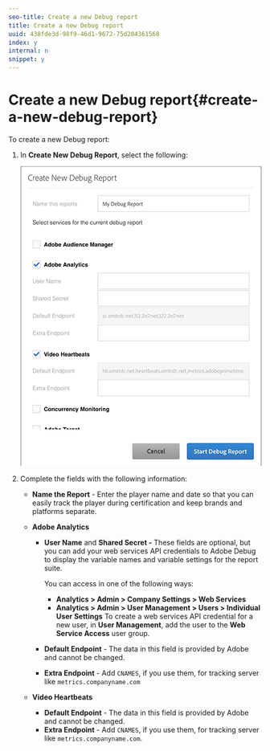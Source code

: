 ```yaml
---
seo-title: Create a new Debug report
title: Create a new Debug report
uuid: 438fde3d-98f9-46d1-9672-75d204361568
index: y
internal: n
snippet: y
---
```


# Create a new Debug report{#create-a-new-debug-report}

To create a new Debug report:

1. In **Create New Debug Report**, select the following:

   ![](assets/create-new-debug-report.png)

1. Complete the fields with the following information:

    * **Name the Report** - Enter the player name and date so that you can easily track the player during certification and keep brands and platforms separate. 
    * **Adobe Analytics**

        * **User Name** and **Shared Secret -** These fields are optional, but you can add your web services API credentials to Adobe Debug to display the variable names and variable settings for the report suite.

          You can access in one of the following ways:

            * **Analytics > Admin > Company Settings > Web Services** 
            * **Analytics > Admin > User Management > Users > Individual User Settings** To create a web services API credential for a new user, in **User Management**, add the user to the **Web Service Access** user group.

        * **Default Endpoint** - The data in this field is provided by Adobe and cannot be changed. 
        * **Extra Endpoint** - Add `CNAMES`, if you use them, for tracking server like `metrics.companyname.com`

    * **Video Heartbeats**

        * **Default Endpoint** - The data in this field is provided by Adobe and cannot be changed. 
        * **Extra Endpoint** - Add `CNAMES`, if you use them, for tracking server like `metrics.companyname.com`.

